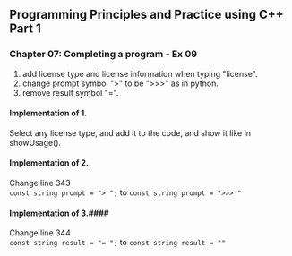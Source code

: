 ##  Programming Principles and Practice using C++ Part 1

### Chapter 07: Completing a program - Ex 09

1. add license type and license information when typing "license".
2. change prompt symbol ">" to be ">>>" as in python.
3. remove result symbol "=".

#### Implementation of 1. ####
Select any license type, and add it to the code, and show it like in showUsage().

#### Implementation of 2. ####
Change line 343<br/>
<code>const string prompt = "> ";</code> to <code>const string prompt = ">>> "</code>

#### Implementation of 3.####
Change line 344<br/>
<code>const string result = "= ";</code> to <code>const string result = ""</code>
